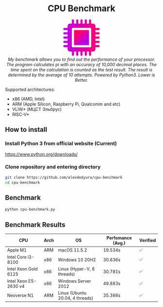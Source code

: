 <h1 align="center">CPU Benchmark</h1>

<p align="center">
  <img src="assets/favicon/cpu.svg" alt="cpu-logo" width="120px" height="120px"/>
  <br>
  <i>My benchmark allows you to find out the performance of your processor. The program calculates pi with an accuracy of 10,000 decimal places. The time spent on the calculation is counted as the test result. The result is determined by the average of 10 attempts. Powered by Python3. Lower is Better.</i>
  <br>
</p>

Supported architectures:
- x86 (AMD, Intel)
- ARM (Apple Silicon, Raspberry Pi, Qualcomm and etc)
- VLIW* (МЦСТ Эльбрус)
- RISC-V*

## How to install
### Install Python 3 from official website (Current)

https://www.python.org/downloads/

### Clone repository and entering directory
```bash
git clone https://github.com/alexdedyura/cpu-benchmark
cd cpu-benchmark
```

## Benchmark

```bash
python cpu-benchmark.py
```

## Benchmark Results
| CPU | Arch |  OS | Perfomance (Avg.) | Verified |
|--|--|--|--|--|
| Apple M1 | ARM | macOS 11.5.2 | 19.534s | ✅ |
| Intel Core i3-8100 | x86 | Windows 10 20H2 | 30.636s | ✅ |
| Intel Xeon Gold 6125 | x86 | Linux (Hyper-V, 8 threads) | 30.781s | ✅ |
| Intel Xeon E5-2630 v4 | x86 | Windows Server 2012 | 49.883s | ✅ |
| Neoverse N1 | ARM | Linux (Ubuntu 20.04, 4 threads) | 35.366s | ✅ |
